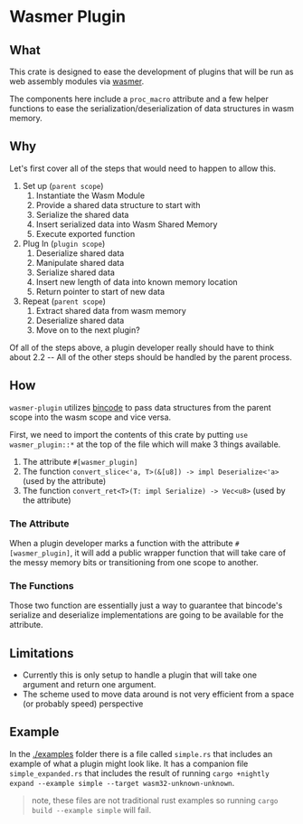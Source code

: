 # Wasmer Plugin

## What
This crate is designed to ease the development of plugins that will be 
run as web assembly modules via [wasmer](https://github.com/wasmerio/wasmer).

The components here include a `proc_macro` attribute and a few helper functions 
to ease the serialization/deserialization of data structures in wasm memory.

## Why
Let's first cover all of the steps that would need to happen to allow this.

1. Set up (`parent scope`)
    1. Instantiate the Wasm Module 
    1. Provide a shared data structure to start with 
    1. Serialize the shared data 
    1. Insert serialized data into Wasm Shared Memory 
    1. Execute exported function 
1. Plug In (`plugin scope`)
    1. Deserialize shared data
    1. Manipulate shared data
    1. Serialize shared data
    1. Insert new length of data into known memory location
    1. Return pointer to start of new data
1. Repeat (`parent scope`)
    1. Extract shared data from wasm memory
    1. Deserialize shared data
    1. Move on to the next plugin?

Of all of the steps above, a plugin developer really should have to think about 2.2 --
All of the other steps should be handled by the parent process.

## How
`wasmer-plugin` utilizes [bincode](https://github.com/TyOverby/bincode) to pass
data structures from the parent scope into the wasm scope and vice versa.

First, we need to import the contents of this crate
by putting `use wasmer_plugin::*` at the top of the file
which will make 3 things available.
1. The attribute `#[wasmer_plugin]`
1. The function `convert_slice<'a, T>(&[u8]) -> impl Deserialize<'a>` (used by the attribute)
1. The function `convert_ret<T>(T: impl Serialize) -> Vec<u8>` (used by the attribute)

### The Attribute
When a plugin developer marks a function with the
attribute `#[wasmer_plugin]`, it will add 
a public wrapper function that will take care of 
the messy memory bits or transitioning from one
scope to another.

### The Functions
Those two function are essentially just a way to guarantee
that bincode's serialize and deserialize implementations
are going to be available for the attribute.


## Limitations
- Currently this is only setup to handle a plugin that will
take one argument and return one argument. 
- The scheme used to move data around
is not very efficient from a space (or probably speed) 
perspective

## Example
In the [./examples](./examples) folder there is a file called `simple.rs` 
that includes an example of what a plugin might look like. It has a companion
file `simple_expanded.rs` that includes the result of running 
`cargo +nightly expand --example simple --target wasm32-unknown-unknown`.

> note, these files are not traditional rust examples so running 
> `cargo build --example simple` will fail.
